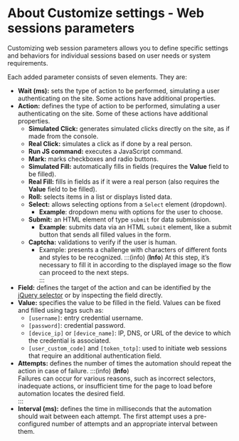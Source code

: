 # About Customize settings - Web sessions parameters

Customizing web session parameters allows you to define specific settings and behaviors for individual sessions based on user needs or system requirements.

Each added parameter consists of seven elements. They are:

* **Wait (ms):** sets the type of action to be performed, simulating a user authenticating on the site. Some actions have additional properties.  
* **Action:** defines the type of action to be performed, simulating a user authenticating on the site. Some of these actions have additional properties.  
  * **Simulated Click:** generates simulated clicks directly on the site, as if made from the console.  
  * **Real Click:** simulates a click as if done by a real person.  
  * **Run JS command:** executes a JavaScript command.  
  * **Mark:** marks checkboxes and radio buttons.  
  * **Simulated Fill:** automatically fills in fields (requires the **Value** field to be filled).  
  * **Real Fill:** fills in fields as if it were a real person (also requires the **Value** field to be filled).  
  * **Roll:** selects items in a list or displays listed data.  
  * **Select:** allows selecting options from a `Select` element (dropdown).  
    * **Example**: dropdown menu with options for the user to choose.  
  * **Submit:** an HTML element of type `submit` for data submission.  
    * **Example**: submits data via an HTML `submit` element, like a submit button that sends all filled values in the form.  
  * **Captcha:** validations to verify if the user is human.  
    * Example: presents a challenge with characters of different fonts and styles to be recognized.
    :::(info) (**Info**)
    At this step, it’s necessary to fill it in according to the displayed image so the flow can proceed to the next steps.  
      :::
* **Field:** defines the target of the action and can be identified by the [jQuery selector](https://api.jquery.com/category/selectors/) or by inspecting the field directly.  
* **Value:** specifies the value to be filled in the field. Values can be fixed and filled using tags such as:  
  * `[username]`: entry credential username.  
  * `[password]`: credential password.  
  * `[device_ip]` or `[device_name]`: IP, DNS, or URL of the device to which the credential is associated.  
  * `[user_custom_code]` and `[token_totp]`: used to initiate web sessions that require an additional authentication field.  
* **Attempts:** defines the number of times the automation should repeat the action in case of failure.
:::(info) (**Info**)  
Failures can occur for various reasons, such as incorrect selectors, inadequate actions, or insufficient time for the page to load before automation locates the desired field.  
:::
* **Interval (ms):** defines the time in milliseconds that the automation should wait between each attempt. The first attempt uses a pre-configured number of attempts and an appropriate interval between them.
